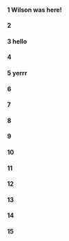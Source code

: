 #### 1 Wilson was here!
#### 2
#### 3 hello
#### 4
#### 5 yerrr
#### 6
#### 7
#### 8
#### 9
#### 10
#### 11
#### 12
#### 13
#### 14
#### 15